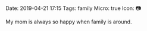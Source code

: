 Date: 2019-04-21 17:15
Tags: family
Micro: true
Icon: 📷

My mom is always so happy when family is around.

<a href="https://jackbaty.smugmug.com/Other/Blog/n-JgjX6r/i-J6qdk5K/A"><img src="https://photos.smugmug.com/photos/i-J6qdk5K/0/c91a167b/X3/i-J6qdk5K-X3.jpg" alt=""></a>